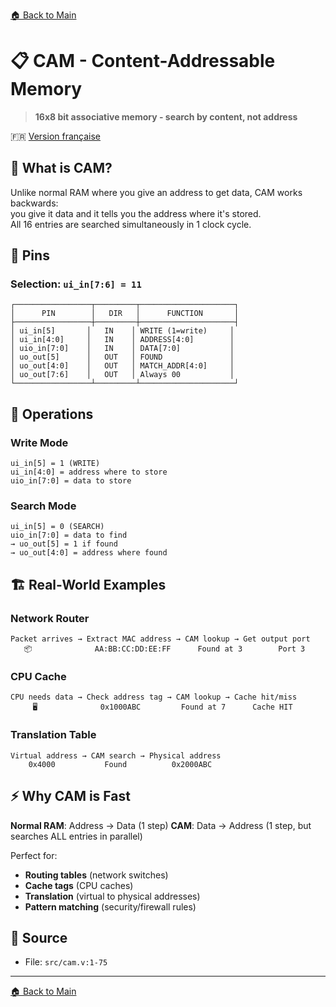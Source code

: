 [🏠 Back to Main](../README.md)

# 📋 CAM - Content-Addressable Memory

> **16x8 bit associative memory - search by content, not address**

🇫🇷 [Version française](cam_FR.md)

## 🎯 What is CAM?

Unlike normal RAM where you give an address to get data, CAM works backwards:  
you give it data and it tells you the address where it's stored.  
All 16 entries are searched simultaneously in 1 clock cycle.

## 🔌 Pins

### Selection: `ui_in[7:6] = 11`

```
┌─────────────────┬─────────┬─────────────────────┐
│      PIN        │   DIR   │      FUNCTION       │
├─────────────────┼─────────┼─────────────────────┤
│ ui_in[5]       │   IN    │ WRITE (1=write)     │
│ ui_in[4:0]     │   IN    │ ADDRESS[4:0]        │
│ uio_in[7:0]    │   IN    │ DATA[7:0]           │
│ uo_out[5]      │   OUT   │ FOUND               │
│ uo_out[4:0]    │   OUT   │ MATCH_ADDR[4:0]     │
│ uo_out[7:6]    │   OUT   │ Always 00           │
└─────────────────┴─────────┴─────────────────────┘
```

## 🔄 Operations

### Write Mode
```
ui_in[5] = 1 (WRITE)
ui_in[4:0] = address where to store
uio_in[7:0] = data to store
```

### Search Mode
```
ui_in[5] = 0 (SEARCH)
uio_in[7:0] = data to find
→ uo_out[5] = 1 if found
→ uo_out[4:0] = address where found
```

## 🏗️ Real-World Examples

### Network Router
```
Packet arrives → Extract MAC address → CAM lookup → Get output port
   📦              AA:BB:CC:DD:EE:FF      Found at 3        Port 3
```

### CPU Cache
```
CPU needs data → Check address tag → CAM lookup → Cache hit/miss
     🖥️              0x1000ABC         Found at 7      Cache HIT
```

### Translation Table
```
Virtual address → CAM search → Physical address
    0x4000           Found          0x2000ABC
```

## ⚡ Why CAM is Fast

**Normal RAM**: Address → Data (1 step)
**CAM**: Data → Address (1 step, but searches ALL entries in parallel)

Perfect for:
- **Routing tables** (network switches)
- **Cache tags** (CPU caches) 
- **Translation** (virtual to physical addresses)
- **Pattern matching** (security/firewall rules)

## 📂 Source
- File: `src/cam.v:1-75`

---
[🏠 Back to Main](../README.md)